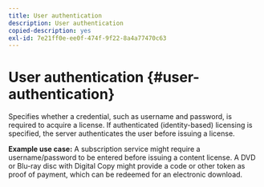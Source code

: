 ```yaml
---
title: User authentication
description: User authentication
copied-description: yes
exl-id: 7e21ff0e-ee0f-474f-9f22-8a4a77470c63
---
```

# User authentication {#user-authentication}

Specifies whether a credential, such as username and password, is required to acquire a license. If authenticated (identity-based) licensing is specified, the server authenticates the user before issuing a license.

**Example use case:** A subscription service might require a username/password to be entered before issuing a content license. A DVD or Blu-ray disc with Digital Copy might provide a code or other token as proof of payment, which can be redeemed for an electronic download.
